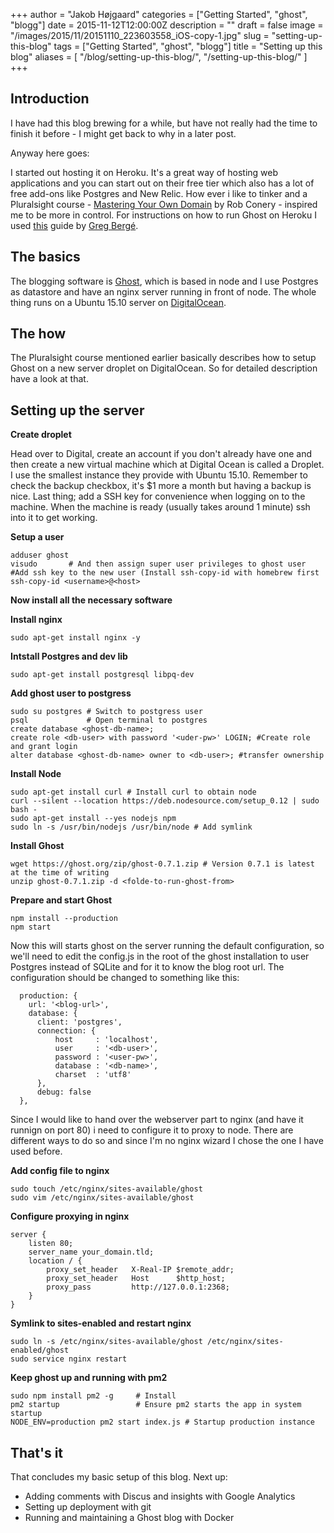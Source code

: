 +++
author = "Jakob Højgaard"
categories = ["Getting Started", "ghost", "blogg"]
date = 2015-11-12T12:00:00Z
description = ""
draft = false
image = "/images/2015/11/20151110_223603558_iOS-copy-1.jpg"
slug = "setting-up-this-blog"
tags = ["Getting Started", "ghost", "blogg"]
title = "Setting up this blog"
aliases = [
    "/blog/setting-up-this-blog/",
    "/setting-up-this-blog/"
]
+++

## Introduction
I have had this blog brewing for a while, but have not really had the time to finish it before - I might get back to why in a later post.  

Anyway here goes: 

I started out hosting it on Heroku. It's a great way of hosting web applications and you can start out on their free tier which also has a lot of free add-ons like Postgres and New Relic. How ever i like to tinker and a Pluralsight course - [Mastering Your Own Domain](https://app.pluralsight.com/library/courses/master-domain/table-of-contents) by Rob Conery - inspired me to be more in control. For instructions on how to run Ghost on Heroku I used [this](http://www.therightcode.net/deploy-ghost-to-heroku-for-free/) guide by [Greg Bergé](http://www.therightcode.net/).

## The basics
The blogging software is [Ghost](http://tryghost.org), which is based in node and I use Postgres as datastore and have an nginx server running in front of node. The whole thing runs on a Ubuntu 15.10 server on [DigitalOcean](http://digitalocean.com).

## The how
The Pluralsight course mentioned earlier basically describes how to setup Ghost on a new server droplet on DigitalOcean. So for detailed description have a look at that.

## Setting up the server
**Create droplet**

Head over to Digital, create an account if you don't already have one and then create a new virtual machine which at Digital Ocean is called a Droplet. I use the smallest instance they provide with Ubuntu 15.10. Remember to check the backup checkbox, it's $1 more a month but having a backup is nice. Last thing; add a SSH key for convenience when logging on to the machine. When the machine is ready (usually takes around 1 minute) ssh into it to get working.

   
 
**Setup a user**

    adduser ghost
    visudo	     # And then assign super user privileges to ghost user
    #Add ssh key to the new user (Install ssh-copy-id with homebrew first
    ssh-copy-id <username>@<host> 

**Now install all the necessary software**   

    
   
**Install nginx**

    sudo apt-get install nginx -y
    
**Intstall Postgres and dev lib**

    sudo apt-get install postgresql libpq-dev

**Add ghost user to postgress**

    sudo su postgres # Switch to postgress user
    psql             # Open terminal to postgres
    create database <ghost-db-name>;
    create role <db-user> with password '<uder-pw>' LOGIN; #Create role and grant login
    alter database <ghost-db-name> owner to <db-user>; #transfer ownership
    

**Install Node**
    
    sudo apt-get install curl # Install curl to obtain node
    curl --silent --location https://deb.nodesource.com/setup_0.12 | sudo bash -
    sudo apt-get install --yes nodejs npm
    sudo ln -s /usr/bin/nodejs /usr/bin/node # Add symlink

**Install Ghost**

    wget https://ghost.org/zip/ghost-0.7.1.zip # Version 0.7.1 is latest at the time of writing
    unzip ghost-0.7.1.zip -d <folde-to-run-ghost-from>
    
**Prepare and start Ghost**

    npm install --production
    npm start
    
Now this will starts ghost on the server running the default configuration, so we'll need to edit the config.js in the root of the ghost installation to user Postgres instead of SQLite and for it to know the blog root url. The configuration should be changed to something like this:

      production: {
        url: '<blog-url>',
        database: {
          client: 'postgres',
          connection: {
              host     : 'localhost',
              user     : '<db-user>',
              password : '<user-pw>',
              database : '<db-name>',
              charset  : 'utf8'
          },
          debug: false
      },


Since I would like to hand over the webserver part to nginx (and have it runnign on port 80) i need to configure it to proxy to node. There are different ways to do so and since I'm no nginx wizard I chose the one I have used before.

**Add config file to nginx**

    sudo touch /etc/nginx/sites-available/ghost
    sudo vim /etc/nginx/sites-available/ghost
    
**Configure proxying in nginx**

    server {
        listen 80;
        server_name your_domain.tld;
        location / {
            proxy_set_header   X-Real-IP $remote_addr;
            proxy_set_header   Host      $http_host;
            proxy_pass         http://127.0.0.1:2368;
        }
	}

**Symlink to sites-enabled and restart nginx**

    sudo ln -s /etc/nginx/sites-available/ghost /etc/nginx/sites-enabled/ghost
    sudo service nginx restart

**Keep ghost up and running with pm2**

    sudo npm install pm2 -g 	# Install
    pm2 startup 				# Ensure pm2 starts the app in system startup
    NODE_ENV=production pm2 start index.js # Startup production instance
    
    

## That's it
That concludes my basic setup of this blog. Next up:

* Adding comments with Discus and insights with Google Analytics
* Setting up deployment with git
* Running and maintaining a Ghost blog with Docker